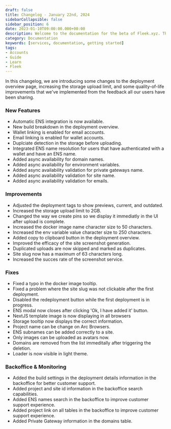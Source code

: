 ```yaml
---
draft: false
title: Changelog - January 22nd, 2024
sidebarCollapsible: false
sidebar_position: 6
date: 2023-01-10T09:00:00.000+00:00
description: Welcome to the documentation for the beta of Fleek.xyz. This is the changelog for January 22nd, 2024, find all the new features & updates of the Fleek Platform here.
category: Documentation
keywords: [services, documentation, getting started]
tags:
- Accounts
- Guide
- Learn
- Fleek
---
```


In this changelog, we are introducing some changes to the deployment overview page, increasing the storage upload limit, and some quality-of-life improvements that we've implemented from the feedback all our users have been sharing.

### New Features

- Automatic ENS integration is now available.
- New build breakdown in the deployment overview.
- Wallet linking is enabled for email accounts.
- Email linking is enabled for wallet accounts.
- Duplciate detection in the storage before uploading.
- Integrated ENS name resolution for users that have authenticated with a wallet and have an ENS name.
- Added async availability for domain names.
- Added async availability for environment variables.
- Added async availability validation for private gateways name.
- Added async availability validation for site name.
- Added async availability validation for emails.


### Improvements

- Adjusted the deployment tags to show previews, current, and outdated.
- Increased the storage upload limit to 2GB.
- Changed the way we create pins so we display it immediatly in the UI after upload is complete.
- Increased the docker image name character size to 50 characters.
- Increased the env variable value character size to 250 characters.
- Added copy to clipboard button in the deployment overview.
- Improved the efficacy of the site screenshot generation.
- Duplicated uploads are now skipped and marked as duplicates.
- Site slug now has a maximum of 63 characters long.
- Increased the succes rate of the screenshot service.

### Fixes

- Fixed a typo in the docker image tooltip.
- Fixed a problem where the site slug was not clickable after the first deployment.
- Disabled the redeployment button while the first deployment is in progress.
- ENS modal now closes after clicking 'Ok, I have added it' button.
- NextJS template image is now displaying in all browsers
- Storage tooltip now displays the correct information.
- Project name can be change on Arc Browsers.
- ENS subnames can be added correctly to a site.
- Only images can be uploaded as avatars now.
- Domains are removed from the list immeditally after triggering the deletion.
- Loader is now visible in light theme.

### Backoffice & Monitoring

- Added the build settings in the deployment details information in the backoffice for better customer support.
- Added project and site id information in the backoffice search capabilities.
- Added ENS names search in the backoffice to improve customer support experience.
- Added project link on all tables in the backoffice to improve customer support experience.
- Added Private Gateway information in the domains table.
